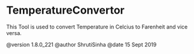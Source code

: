 # TemperatureConvertor 

 This Tool is used to convert Temperature in Celcius to Farenheit and vice versa.
 
 @version 1.8.0_221
 @author ShrutiSinha 
 @date 15 Sept 2019
